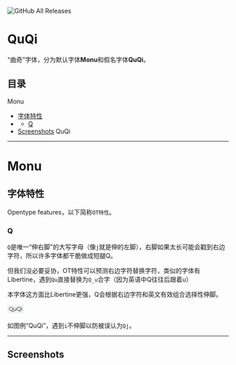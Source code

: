 ![GitHub All Releases](https://img.shields.io/github/downloads/MY1L/QuQi/total)

# QuQi
“曲奇”字体，分为默认字体**Monu**和假名字体**QuQi**。

## 目录
Monu
* [字体特性](#字体特性)
* * [Q](#Q)
* [Screenshots](#Screenshots)
QuQi

***
# Monu
## 字体特性
Opentype features，以下简称`OT特性`。
### Q
`Q`是唯一“伸右脚”的大写字母（像`j`就是伸的左脚），右脚如果太长可能会戳到右边字符，所以许多字体都干脆做成短腿Q。

但我们没必要妥协，OT特性可以预测右边字符替换字符，类似的字体有Libertine，遇到`Qu`直接替换为`Q_u`合字（因为英语中Q往往后跟着u）

本字体这方面比Libertine更强，Q会根据右边字符和英文有效组合选择性伸脚。

![shot-QuQi](/_img/shot-QuQi.png)

如图例“QuQi”，遇到`i`不伸脚以防被误认为`Qj`。

***
## Screenshots
